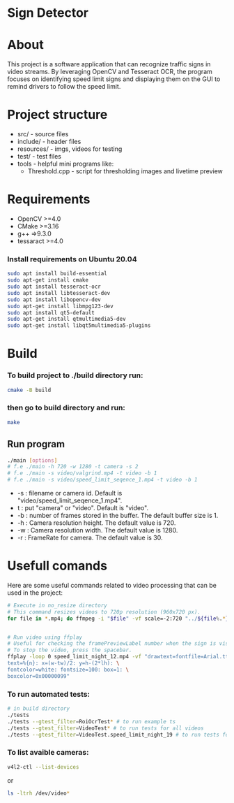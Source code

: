 # Sign Detector

# About
This project is a software application that can recognize traffic signs in video streams. By leveraging OpenCV and Tesseract OCR, the program focuses on identifying speed limit signs and displaying them on the GUI to remind drivers to follow the speed limit.

# Project structure
- src/ - source files
- include/ - header files
- resources/ - imgs, videos for testing
- test/ - test files
- tools - helpful mini programs like:
    - Threshold.cpp - script for thresholding images and livetime preview

# Requirements
- OpenCV >=4.0
- CMake >=3.16
- g++ =>9.3.0
- tessaract >=4.0

### Install requirements on Ubuntu 20.04
```sh
sudo apt install build-essential
sudo apt-get install cmake
sudo apt install tesseract-ocr
sudo apt install libtesseract-dev
sudo apt install libopencv-dev
sudo apt-get install libmpg123-dev
sudo apt install qt5-default
sudo apt-get install qtmultimedia5-dev
sudo apt-get install libqt5multimedia5-plugins
```

# Build
### To build project to ./build directory run:
```sh
cmake -B build
```
### then go to build directory and run:
```sh
make
```

## Run program
```sh
./main [options]
# f.e ./main -h 720 -w 1280 -t camera -s 2
# f.e ./main -s video/valgrind.mp4 -t video -b 1
# f.e ./main -s video/speed_limit_seqence_1.mp4 -t video -b 1
```
- -s <source>: filename or camera id. Default is "video/speed_limit_seqence_1.mp4".
- t <sourceType>: put "camera" or "video". Default is "video".
- -b <bufferSize>: number of frames stored in the buffer. The default buffer size is 1.
- -h <height>: Camera resolution height. The default value is 720.
- -w <width>: Camera resolution width. The default value is 1280.
- -r <frameRate>: FrameRate for camera. The default value is 30.

# Usefull comands 
Here are some useful commands related to video processing that can be used in the project:
```sh
# Execute in no_resize directory
# This command resizes videos to 720p resolution (960x720 px).
for file in *.mp4; do ffmpeg -i "$file" -vf scale=-2:720 "../${file%.*}_720p.mp4"; done 


# Run video using ffplay
# Useful for checking the framePreviewLabel number when the sign is visible.
# To stop the video, press the spacebar.
ffplay -loop 0 speed_limit_night_12.mp4 -vf "drawtext=fontfile=Arial.ttf: \
text=%{n}: x=(w-tw)/2: y=h-(2*lh): \
fontcolor=white: fontsize=100: box=1: \
boxcolor=0x00000099"

```

### To run automated tests:
```sh
# in build directory
./tests
./tests --gtest_filter=RoiOcrTest* # to run example ts
./tests --gtest_filter=VideoTest* # to run tests for all videos
./tests --gtest_filter=VideoTest.speed_limit_night_19 # to run tests for video
```

### To list avaible cameras:
```sh
v4l2-ctl --list-devices
```
or 
```sh
ls -ltrh /dev/video*
```

